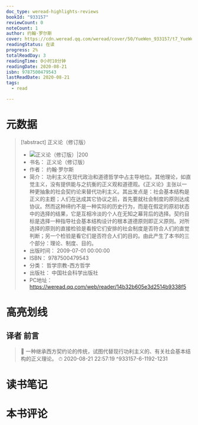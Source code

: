 ```yaml
---
doc_type: weread-highlights-reviews
bookId: "933157"
reviewCount: 0
noteCount: 1
author: 约翰·罗尔斯
cover: https://cdn.weread.qq.com/weread/cover/50/YueWen_933157/t7_YueWen_933157.jpg
readingStatus: 在读
progress: 2%
totalReadDay: 3
readingTime: 0小时10分钟
readingDate: 2020-08-21
isbn: 9787500479543
lastReadDate: 2020-08-21
tags:
  - read

---
```

# 元数据
> [!abstract] 正义论（修订版）
> - ![ 正义论（修订版）|200](https://cdn.weread.qq.com/weread/cover/50/YueWen_933157/t7_YueWen_933157.jpg)
> - 书名： 正义论（修订版）
> - 作者： 约翰·罗尔斯
> - 简介： 功利主义在现代政治和道德哲学中占主导地位。其他理论，如直觉主义，没有提供能与之抗衡的正义观和道德观。《正义论》主张以一种更抽象的社会契约论来替代功利主义。其出发点是：社会基本结构是正义的主题；人们在达成其它协议之前，首先要就社会制度的原则达成协议。然而这种缔约不是一种实际的历史行为，而是在假定的原初状态中的选择的结果，它是互相冷淡的个人在无知之幕背后的选择。契约目标是选择一种指导社会基本结构设计的根本道德原则即正义原则。对所选择的原则的直接检验是看按它们安排的社会制度是否符合人们的直觉判断；另一个检验是看它们是否符合人们的目的。由此产生了本书的三个部分：理论、制度、目的。
> - 出版时间： 2009-07-01 00:00:00
> - ISBN： 9787500479543
> - 分类： 哲学宗教-西方哲学
> - 出版社： 中国社会科学出版社
> - PC地址：https://weread.qq.com/web/reader/14b32b605e3d2514b9338f5

# 高亮划线

## 译者 前言

> 📌 一种继承西方契约论的传统，试图代替现行功利主义的、有关社会基本结构的正义理论。 
> ⏱ 2020-08-21 22:57:19 ^933157-6-1192-1231

# 读书笔记

# 本书评论

